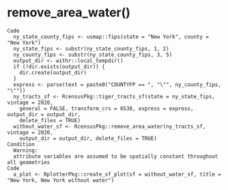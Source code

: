 # remove_area_water()

    Code
      ny_state_county_fips <- usmap::fips(state = "New York", county = "New York")
      ny_state_fips <- substr(ny_state_county_fips, 1, 2)
      ny_county_fips <- substr(ny_state_county_fips, 3, 5)
      output_dir <- withr::local_tempdir()
      if (!dir.exists(output_dir)) {
        dir.create(output_dir)
      }
      express <- parse(text = paste0("COUNTYFP == ", "\"", ny_county_fips, "\""))
      ny_tracts_sf <- RcensusPkg::tiger_tracts_sf(state = ny_state_fips, vintage = 2020,
        general = FALSE, transform_crs = 6538, express = express, output_dir = output_dir,
        delete_files = TRUE)
      without_water_sf <- RcensusPkg::remove_area_water(ny_tracts_sf, vintage = 2020,
        output_dir = output_dir, delete_files = TRUE)
    Condition
      Warning:
      attribute variables are assumed to be spatially constant throughout all geometries
    Code
      a_plot <- RplotterPkg::create_sf_plot(sf = without_water_sf, title = "New York, New York without water")

